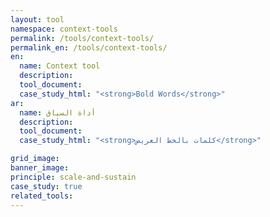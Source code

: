 ```yaml
---
layout: tool
namespace: context-tools
permalink: /tools/context-tools/
permalink_en: /tools/context-tools/
en:
  name: Context tool
  description:
  tool_document:
  case_study_html: "<strong>Bold Words</strong>"
ar:
  name: أداة السياق
  description:
  tool_document:
  case_study_html: "<strong>كلمات بالخط العريض</strong>"

grid_image:
banner_image:
principle: scale-and-sustain
case_study: true
related_tools:
---
```

